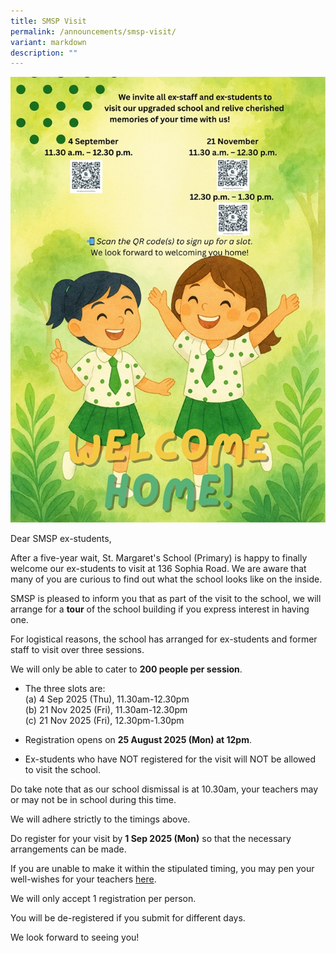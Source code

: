 ```yaml
---
title: SMSP Visit
permalink: /announcements/smsp-visit/
variant: markdown
description: ""
---
```

![](/images/Announcement/tcd_sch_visit_2025.jpg)

Dear SMSP ex-students, 

After a five-year wait, St. Margaret's School (Primary) is happy to finally welcome our ex-students to visit at 136 Sophia Road. 
We are aware that many of you are curious to find out what the school looks like on the inside. 

SMSP is pleased to inform you that as part of the visit to the school, we will arrange for a **tour** of the school building if you express interest in having one. 

For logistical reasons, the school has arranged for ex-students and former staff to visit over three sessions. 

We will only be able to cater to **200 people per session**. 

* The three slots are: <br>
		(a) 4 Sep 2025 (Thu), 11.30am-12.30pm<br> 
		(b) 21 Nov 2025 (Fri), 11.30am-12.30pm<br>
		(c) 21 Nov 2025 (Fri), 12.30pm-1.30pm<br>

* Registration opens on **25 August 2025 (Mon) at 12pm**. 

* Ex-students who have NOT registered for the visit will NOT be allowed to visit the school.  


Do take note that as our school dismissal is at 10.30am, your teachers may or may not be in school during this time.  

We will adhere strictly to the timings above. 

Do register for your visit by **1 Sep 2025 (Mon)** so that the necessary arrangements can be made. 

If you are unable to make it within the stipulated timing, you may pen your well-wishes for your teachers [here](https://go.gov.sg/smpstrdaynote2025).

We will only accept 1 registration per person. 

You will be de-registered if you submit for different days. 

We look forward to seeing you!
